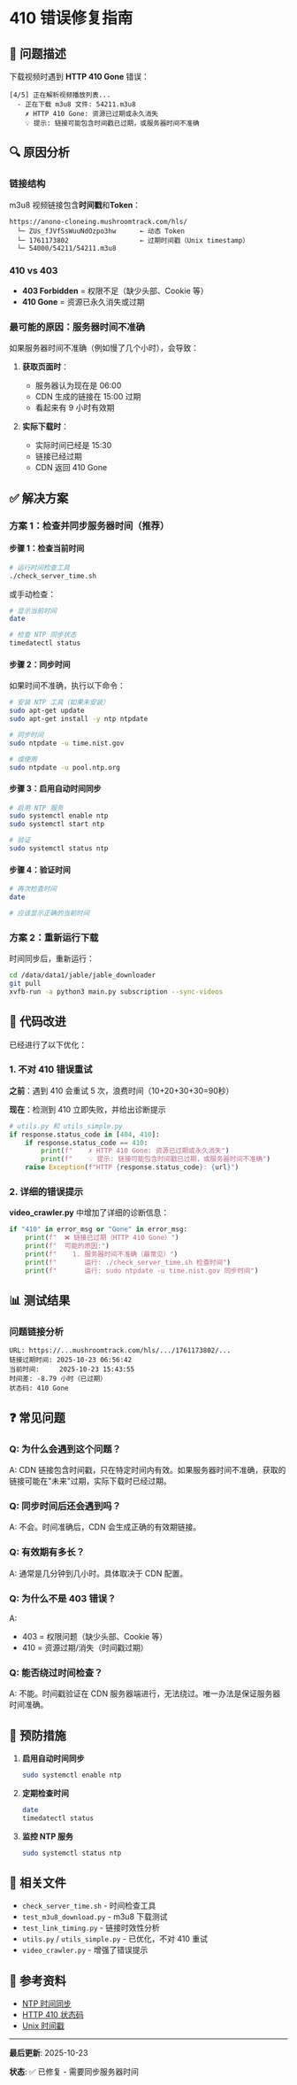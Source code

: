 # 410 错误修复指南

## 🐛 问题描述

下载视频时遇到 **HTTP 410 Gone** 错误：

```
[4/5] 正在解析视频播放列表...
  - 正在下载 m3u8 文件: 54211.m3u8
    ✗ HTTP 410 Gone: 资源已过期或永久消失
    💡 提示: 链接可能包含时间戳已过期，或服务器时间不准确
```

## 🔍 原因分析

### 链接结构

m3u8 视频链接包含**时间戳**和**Token**：

```
https://anono-cloneing.mushroomtrack.com/hls/
  └─ ZUs_fJVfSsWuuNdOzpo3hw      ← 动态 Token
  └─ 1761173802                  ← 过期时间戳（Unix timestamp）
  └─ 54000/54211/54211.m3u8
```

### 410 vs 403

- **403 Forbidden** = 权限不足（缺少头部、Cookie 等）
- **410 Gone** = 资源已永久消失或过期

### 最可能的原因：服务器时间不准确

如果服务器时间不准确（例如慢了几个小时），会导致：

1. **获取页面时**：
   - 服务器认为现在是 06:00
   - CDN 生成的链接在 15:00 过期
   - 看起来有 9 小时有效期

2. **实际下载时**：
   - 实际时间已经是 15:30
   - 链接已经过期
   - CDN 返回 410 Gone

## ✅ 解决方案

### 方案 1：检查并同步服务器时间（推荐）

#### 步骤 1：检查当前时间

```bash
# 运行时间检查工具
./check_server_time.sh
```

或手动检查：

```bash
# 显示当前时间
date

# 检查 NTP 同步状态
timedatectl status
```

#### 步骤 2：同步时间

如果时间不准确，执行以下命令：

```bash
# 安装 NTP 工具（如果未安装）
sudo apt-get update
sudo apt-get install -y ntp ntpdate

# 同步时间
sudo ntpdate -u time.nist.gov

# 或使用
sudo ntpdate -u pool.ntp.org
```

#### 步骤 3：启用自动时间同步

```bash
# 启用 NTP 服务
sudo systemctl enable ntp
sudo systemctl start ntp

# 验证
sudo systemctl status ntp
```

#### 步骤 4：验证时间

```bash
# 再次检查时间
date

# 应该显示正确的当前时间
```

### 方案 2：重新运行下载

时间同步后，重新运行：

```bash
cd /data/data1/jable/jable_downloader
git pull
xvfb-run -a python3 main.py subscription --sync-videos
```

## 🔧 代码改进

已经进行了以下优化：

### 1. 不对 410 错误重试

**之前**：遇到 410 会重试 5 次，浪费时间（10+20+30+30=90秒）

**现在**：检测到 410 立即失败，并给出诊断提示

```python
# utils.py 和 utils_simple.py
if response.status_code in [404, 410]:
    if response.status_code == 410:
        print(f"    ✗ HTTP 410 Gone: 资源已过期或永久消失")
        print(f"    💡 提示: 链接可能包含时间戳已过期，或服务器时间不准确")
    raise Exception(f"HTTP {response.status_code}: {url}")
```

### 2. 详细的错误提示

**video_crawler.py** 中增加了详细的诊断信息：

```python
if "410" in error_msg or "Gone" in error_msg:
    print(f"  ❌ 链接已过期（HTTP 410 Gone）")
    print(f"  可能的原因:")
    print(f"    1. 服务器时间不准确（最常见）")
    print(f"       运行: ./check_server_time.sh 检查时间")
    print(f"       运行: sudo ntpdate -u time.nist.gov 同步时间")
```

## 📊 测试结果

### 问题链接分析

```
URL: https://...mushroomtrack.com/hls/.../1761173802/...
链接过期时间: 2025-10-23 06:56:42
当前时间:     2025-10-23 15:43:55
时间差: -8.79 小时（已过期）
状态码: 410 Gone
```

## ❓ 常见问题

### Q: 为什么会遇到这个问题？

A: CDN 链接包含时间戳，只在特定时间内有效。如果服务器时间不准确，获取的链接可能在"未来"过期，实际下载时已经过期。

### Q: 同步时间后还会遇到吗？

A: 不会。时间准确后，CDN 会生成正确的有效期链接。

### Q: 有效期有多长？

A: 通常是几分钟到几小时。具体取决于 CDN 配置。

### Q: 为什么不是 403 错误？

A:
- 403 = 权限问题（缺少头部、Cookie 等）
- 410 = 资源过期/消失（时间戳过期）

### Q: 能否绕过时间检查？

A: 不能。时间戳验证在 CDN 服务器端进行，无法绕过。唯一办法是保证服务器时间准确。

## 🎯 预防措施

1. **启用自动时间同步**
   ```bash
   sudo systemctl enable ntp
   ```

2. **定期检查时间**
   ```bash
   date
   timedatectl status
   ```

3. **监控 NTP 服务**
   ```bash
   sudo systemctl status ntp
   ```

## 📝 相关文件

- `check_server_time.sh` - 时间检查工具
- `test_m3u8_download.py` - m3u8 下载测试
- `test_link_timing.py` - 链接时效性分析
- `utils.py` / `utils_simple.py` - 已优化，不对 410 重试
- `video_crawler.py` - 增强了错误提示

## 🔗 参考资料

- [NTP 时间同步](https://www.pool.ntp.org/)
- [HTTP 410 状态码](https://developer.mozilla.org/en-US/docs/Web/HTTP/Status/410)
- [Unix 时间戳](https://www.unixtimestamp.com/)

---

**最后更新**: 2025-10-23

**状态**: ✅ 已修复 - 需要同步服务器时间
